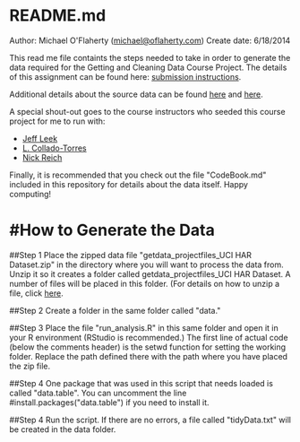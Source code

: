 README.md
=========
Author: Michael O'Flaherty (michael@oflaherty.com)
Create date: 6/18/2014

This read me file containts the steps needed to take in order to generate the data required for the Getting and Cleaning Data Course Project. The details of this assignment can be found here: [submission instructions](https://class.coursera.org/getdata-004/human_grading/view/courses/972137/assessments/3/submissions).

Additional details about the source data can be found  [here](http://archive.ics.uci.edu/ml/datasets/Human+Activity+Recognition+Using+Smartphones) and [here](http://www.insideactivitytracking.com/data-science-activity-tracking-and-the-battle-for-the-worlds-top-sports-brand/).

A special shout-out goes to the course instructors who seeded this course project for me to run with:
* [Jeff Leek](http://biostat.jhsph.edu/~jleek/)
* [L. Collado-Torres](http://bit.ly/LColladoTorres)
* [Nick Reich](http://people.umass.edu/nick/)

Finally, it is recommended that you check out the file "CodeBook.md" included in this repository for details about the data itself. Happy computing!

#How to Generate the Data
=========

##Step 1
Place the zipped data file "getdata_projectfiles_UCI HAR Dataset.zip" in the directory where you will want to process the data from. Unzip it so it creates a folder called getdata_projectfiles_UCI HAR Dataset. A number of files will be placed in this folder. (For details on how to unzip a file, click [here](http://www.ehow.com/how_7940327_unzip-file-windows.html).

##Step 2
Create a folder in the same folder called "data."

##Step 3
Place the file "run_analysis.R" in this same folder and open it in your R environment (RStudio is recommended.) The first line of actual code (below the comments header) is the setwd function for setting the working folder. Replace the path defined there with the path where you have placed the zip file.

##Step 4
One package that was used in this script that needs loaded is called "data.table". You can uncomment the line #install.packages("data.table") if you need to install it.

##Step 4
Run the script. If there are no errors, a file called "tidyData.txt" will be created in the data folder.